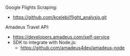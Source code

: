 Google Flights Scraping:
  - https://github.com/kcelebi/flight_analysis.git

Amadeus Travel API:
  - https://developers.amadeus.com/self-service
  - SDK to integrate with Node.js:
      - https://github.com/amadeus4dev/amadeus-node

